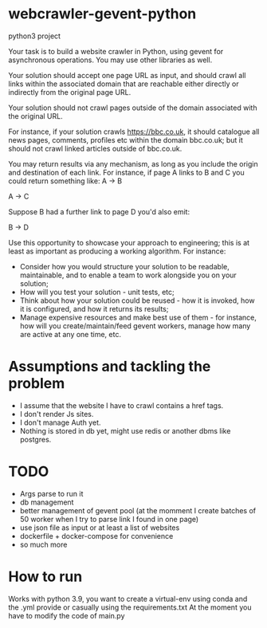 # webcrawler-gevent-python
python3 project

Your task is to build a website crawler in Python, using gevent for asynchronous operations. You may use other libraries as well.

Your solution should accept one page URL as input, and should crawl all links within the associated domain that are reachable either directly or indirectly from the original page URL.

Your solution should not crawl pages outside of the domain associated with the original URL.

For instance, if your solution crawls https://bbc.co.uk, it should catalogue all news pages, comments, profiles etc within the domain bbc.co.uk; but it should not crawl linked articles outside of bbc.co.uk.

You may return results via any mechanism, as long as you include the origin and destination of each link. For instance, if page A links to B and C you could return something like: A -> B

A -> C

Suppose B had a further link to page D you'd also emit:

B -> D

Use this opportunity to showcase your approach to engineering; this is at least as important as producing a working algorithm. For instance:

- Consider how you would structure your solution to be readable, maintainable, and to enable a team to work alongside you on your solution;
- How will you test your solution - unit tests, etc;
- Think about how your solution could be reused - how it is invoked, how it is configured, and how it returns its results;
- Manage expensive resources and make best use of them - for instance, how will you create/maintain/feed gevent workers, manage how many are active at any one time, etc. 

# Assumptions and tackling the problem

- I assume that the website I have to crawl contains a href tags.
- I don't render Js sites.
- I don't manage Auth yet.
- Nothing is stored in db yet, might use redis or another dbms like postgres.

# TODO

- Args parse to run it
- db management
- better management of gevent pool (at the momment I create batches of 50 worker when I try to parse link I found in one page)
- use json file as input or at least a list of websites
- dockerfile + docker-compose for convenience
- so much more 


# How to run 

Works with python 3.9, you want to create a virtual-env using conda and the .yml provide or casually using the requirements.txt
At the moment you have to modify the code of main.py


